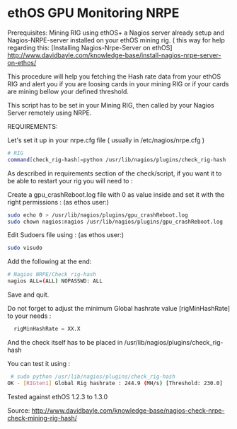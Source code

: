 # ethOS GPU Monitoring NRPE

Prerequisites: Mining RIG using ethOS+ a Nagios server already setup and Nagios-NRPE-server installed on your ethOS mining rig. ( this way for help regarding this:
[Installing Nagios-Nrpe-Server on ethOS] http://www.davidbayle.com/knowledge-base/install-nagios-nrpe-server-on-ethos/

This procedure will help you fetching the Hash rate data from your ethOS RIG and alert you if you are loosing cards in your mining RIG or if your cards are mining bellow your defined threshold.

This script has to be set in your Mining RIG, then called by your Nagios Server remotely using NRPE.



REQUIREMENTS:

Let's set it up in your nrpe.cfg file ( usually in /etc/nagios/nrpe.cfg )

```bash
# RIG
command[check_rig-hash]=python /usr/lib/nagios/plugins/check_rig-hash
```


As described in requirements section of the check/script, if you want it to be able to restart your rig you will need to :

Create a gpu_crashReboot.log file with 0 as value inside and set it with the right permissions :
(as ethos user:)

```bash
sudo echo 0 > /usr/lib/nagios/plugins/gpu_crashReboot.log
sudo chown nagios:nagios /usr/lib/nagios/plugins/gpu_crashReboot.log
```

Edit Sudoers file using :
(as ethos user:)

```bash
sudo visudo
```

Add the following at the end:

```bash
# Nagios NRPE/Check_rig-hash
nagios ALL=(ALL) NOPASSWD: ALL
```

Save and quit.

Do not forget to adjust the minimum Global hashrate value [rigMinHashRate] to your needs :

```python
  rigMinHashRate = XX.X
```
 

And the check itself has to be placed in /usr/lib/nagios/plugins/check_rig-hash


You can test it using :

```bash
 # sudo python /usr/lib/nagios/plugins/check_rig-hash
OK - [RIGten1] Global Rig hashrate : 244.9 (MH/s) [Threshold: 230.0]
```

Tested against ethOS 1.2.3 to 1.3.0

Source: http://www.davidbayle.com/knowledge-base/nagios-check-nrpe-check-mining-rig-hash/
